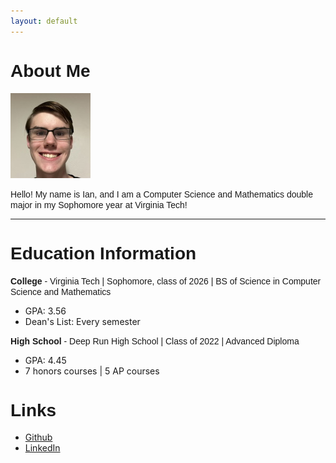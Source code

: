 ```yaml
---
layout: default
---
```


<h1 style="font-family: Arial; font-weight: bold;">About Me</h1>

<img class="profile-picture" src="Ian.jpg">

<span style="font-family: Arial">Hello! My name is Ian, and I am a Computer Science and Mathematics double major in my Sophomore year at Virginia Tech!</span>

---
<h1 style="font-family: Arial; font-weight: bold;">Education Information</h1>

<span style="font-family: Arial"><b>College</b> - Virginia Tech | Sophomore, class of 2026 | BS of Science in Computer Science and Mathematics</span>
<ul>
    <li>GPA: 3.56</li>
    <li>Dean's List: Every semester</li>
</ul>

<span style="font-family: Arial"><b>High School</b> - Deep Run High School | Class of 2022 | Advanced Diploma</span>
<ul>
    <li>GPA: 4.45</li>
    <li>7 honors courses | 5 AP courses</li>
</ul>

<h1 style="font-family: Arial; font-weight: bold;">Links</h1>
<ul>
    <li><a href="https://github.com/Red-Lattice">Github</a></li>
    <li><a href="https://www.linkedin.com/in/dewittdoucette/">LinkedIn</a></li>
</ul>
